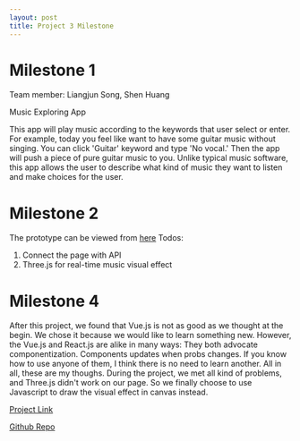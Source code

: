 ```yaml
---
layout: post
title: Project 3 Milestone
---
```


# Milestone 1

Team member: Liangjun Song, Shen Huang

Music Exploring App

This app will play music according to the keywords that user select or enter. For example, today you feel like want to have some guitar music without singing. You can click 'Guitar' keyword and type 'No vocal.' Then the app will push a piece of pure guitar music to you. Unlike typical music software, this app allows the user to describe what kind of music they want to listen and make choices for the user.

# Milestone 2
The prototype can be viewed from [here](http://creative.colorado.edu/~liso9349/fwd/dist/index.html)
Todos:
1. Connect the page with API
2. Three.js for real-time music visual effect

# Milestone 4
After this project, we found that Vue.js is not as good as we thought at the begin. We chose it because we would like to learn something new. However, the Vue.js and React.js are alike in many ways: They both advocate componentization. Components updates when probs changes. If you know how to use anyone of them, I think there is no need to learn another. All in all, these are my thoughs. During the project, we met all kind of problems, and Three.js didn't work on our page. So we finally choose to use Javascript to draw the visual effect in canvas instead.

[Project Link](http://creative.colorado.edu/~liso9349/fwd/dist/index.html)


[Github Repo](https://github.com/LiangjunSong/ATLS5630-Project-3)
